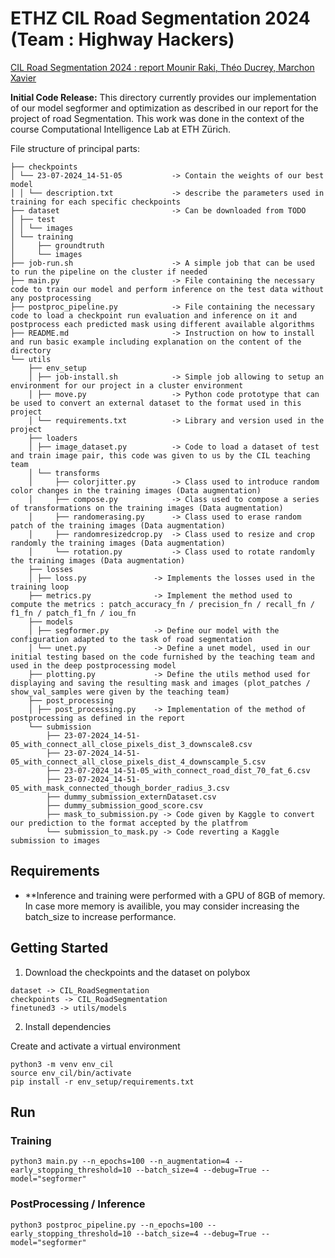 # ETHZ CIL Road Segmentation 2024 (Team : Highway Hackers)

[CIL Road Segmentation 2024 : report Mounir Raki, Théo Ducrey, Marchon Xavier ](report.pdf)

**Initial Code Release:** This directory currently provides our implementation of our model segformer and optimization as described in our report for the project of road Segmentation. This work was done in the context of the course Computational Intelligence Lab at ETH Zürich.

File structure of principal parts:      

```
├── checkpoints
│ └── 23-07-2024_14-51-05           -> Contain the weights of our best model
│ │ └── description.txt             -> describe the parameters used in training for each specific checkpoints
├── dataset                         -> Can be downloaded from TODO
│ ├── test
│ │ └── images
│ └── training
│     ├── groundtruth
│     └── images
├── job-run.sh                      -> A simple job that can be used to run the pipeline on the cluster if needed
├── main.py                         -> File containing the necessary code to train our model and perform inference on the test data without any postprocessing
├── postproc_pipeline.py            -> File containing the necessary code to load a checkpoint run evaluation and inference on it and postprocess each predicted mask using different available algorithms
├── README.md                       -> Instruction on how to install and run basic example including explanation on the content of the directory
└── utils
    ├── env_setup                   
    │ ├── job-install.sh            -> Simple job allowing to setup an environment for our project in a cluster environment
    │ ├── move.py                   -> Python code prototype that can be used to convert an external dataset to the format used in this project
    │ └── requirements.txt          -> Library and version used in the project 
    ├── loaders
    │ ├── image_dataset.py          -> Code to load a dataset of test and train image pair, this code was given to us by the CIL teaching team
    │ └── transforms
    │     ├── colorjitter.py        -> Class used to introduce random color changes in the training images (Data augmentation)
    │     ├── compose.py            -> Class used to compose a series of transformations on the training images (Data augmentation)
    │     ├── randomerasing.py      -> Class used to erase random patch of the training images (Data augmentation)
    │     ├── randomresizedcrop.py  -> Class used to resize and crop randomly the training images (Data augmentation)
    │     └── rotation.py           -> Class used to rotate randomly the training images (Data augmentation)
    ├── losses
    │ ├── loss.py               -> Implements the losses used in the training loop
    ├── metrics.py              -> Implement the method used to compute the metrics : patch_accuracy_fn / precision_fn / recall_fn / f1_fn / patch_f1_fn / iou_fn 
    ├── models
    │ ├── segformer.py          -> Define our model with the configuration adapted to the task of road segmentation
    │ └── unet.py               -> Define a unet model, used in our initial testing based on the code furnished by the teaching team and used in the deep postprocessing model
    ├── plotting.py             -> Define the utils method used for displaying and saving the resulting mask and images (plot_patches / show_val_samples were given by the teaching team)
    ├── post_processing
    │ ├── post_processing.py    -> Implementation of the method of postprocessing as defined in the report
    └── submission
        ├── 23-07-2024_14-51-05_with_connect_all_close_pixels_dist_3_downscale8.csv
        ├── 23-07-2024_14-51-05_with_connect_all_close_pixels_dist_4_downscample_5.csv
        ├── 23-07-2024_14-51-05_with_connect_road_dist_70_fat_6.csv
        ├── 23-07-2024_14-51-05_with_mask_connected_though_border_radius_3.csv
        ├── dummy_submission_externDataset.csv
        ├── dummy_submission_good_score.csv
        ├── mask_to_submission.py -> Code given by Kaggle to convert our prediction to the format accepted by the platfrom
        └── submission_to_mask.py -> Code reverting a Kaggle submission to images
```

## Requirements

* **Inference and training were performed with a GPU of 8GB of memory. In case more memory is availible, you may consider increasing the batch_size to increase performance.

## Getting Started
1. Download the checkpoints and the dataset on polybox
```
dataset -> CIL_RoadSegmentation
checkpoints -> CIL_RoadSegmentation
finetuned3 -> utils/models
```
2. Install dependencies

Create and activate a virtual environment
```
python3 -m venv env_cil
source env_cil/bin/activate
pip install -r env_setup/requirements.txt
```



## Run
### Training
```
python3 main.py --n_epochs=100 --n_augmentation=4 --early_stopping_threshold=10 --batch_size=4 --debug=True --model="segformer"
```

### PostProcessing / Inference
```
python3 postproc_pipeline.py --n_epochs=100 --early_stopping_threshold=10 --batch_size=4 --debug=True --model="segformer"
```
